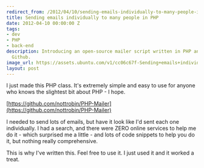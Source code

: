 ```yaml
---
redirect_from: /2012/04/10/sending-emails-individually-to-many-people-in-php/
title: Sending emails individually to many people in PHP
date: 2012-04-10 00:00:00 Z
tags:
- dev
- PHP
- back-end
description: Introducing an open-source mailer script written in PHP and hosted on
  Github.
image_url: https://assets.ubuntu.com/v1/cc06c67f-Sending+emails+individually+to+many+people+in+PHP.png?w=230&h=160&mode=fill&bg=0000
layout: post
---
```


I just made this PHP class. It's extremely simple and easy to use for
anyone who knows the slightest bit about PHP - I hope.

[https://github.com/nottrobin/PHP-Mailer](https://github.com/nottrobin/PHP-Mailer)

I needed to send lots of emails, but have it look like I'd sent each one
individually. I had a search, and there were ZERO online services to
help me do it - which surprised me a little - and lots of code snippets
to help you do it, but nothing really comprehensive.

This is why I've written this. Feel free to use it. I just used it and
it worked a treat.